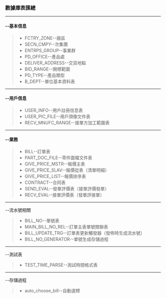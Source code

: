 ### 數據庫表匯總

***
#### --基本信息

> - FCTRY_ZONE--廠區
> - SECN_CMPY--次集團
> - ENTRPS_GROUP--事業群
> - PD_OFFICE--產品處
> - DELIVER_ADDRESS--交貨地點
> - BID_RANGE--開標範圍
> - PD_TYPE--產品類型
> - B_DEPT--單位基本資料表

***
#### --用戶信息

> - USER_INFO--用戶註冊信息表
> - USER_PIC_FILE--用戶頭像文件表
> - RECV_MNUFC_RANGE--接單方加工範圍表

***
#### --業務

>- BILL--訂單表
>- PART_DOC_FILE--零件圖檔文件表
>- GIVE_PRICE_MSTR--報價主表
>- GIVE_PRICE_SLAV--報價從表（清單明細）
>- GIVE_PRICE_LIST--報價排序表
>- CONTRACT--合同表
>- SEND_EVAL--發單評價表（接單評價發單）
>- RECV_EVAL--接單評價表（發單評接單）

***

--流水號相關

> * BILL_NO--單號表
> * MAIN_BILL_NO_REL--訂單主表單號關聯表
> * BILL_UPDATE_TRG--訂單表更新觸發器（發佈時生成流水號）
> * BILL_NO_GENERATOR--單號生成存儲過程

***

--測試表

> * TEST_TIME_PARSE--測試時間格式表

***

--存儲過程

> * auto_choose_bill--自動選標